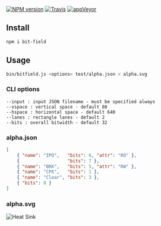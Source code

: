 [![NPM version](https://img.shields.io/npm/v/bit-field.svg)](https://www.npmjs.org/package/bit-field)
[![Travis ](https://travis-ci.org/drom/bitfield.svg?branch=master)](https://travis-ci.org/drom/bitfield)
[![appVeyor](https://ci.appveyor.com/api/projects/status/o4q4cpfclmqnxgmy?svg=true)](https://ci.appveyor.com/project/drom/bitfield)

## Install

```sh
npm i bit-field
```

## Usage

```sh
bin/bitfield.js <options> test/alpha.json > alpha.svg
```

### CLI options

```
--input : input JSON filename - must be specified always
--vspace : vertical space - default 80
--hspace : horizontal space - default 640
--lanes : rectangle lanes - default 2
--bits : overall bitwidth - default 32
```

### alpha.json

```json
[
    { "name": "IPO",   "bits": 8, "attr": "RO" },
    {                  "bits": 7 },
    { "name": "BRK",   "bits": 5, "attr": "RW" },
    { "name": "CPK",   "bits": 1 },
    { "name": "Clear", "bits": 3 },
    { "bits": 8 }
]
```
### alpha.svg

![Heat Sink](https://rawgit.com/drom/bitfield/master/test/alpha.svg)
